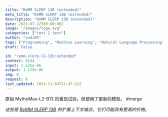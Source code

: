 ```yaml
---
title: "ReMM SLERP 13B (extended)"
meta_title: "ReMM SLERP 13B (extended)"
description: "ReMM SLERP 13B (extended)"
date: 2023-07-22T00:00:00Z
image: "/images/logo.svg"
categories: ["text 2 text"]
author: "undi95"
tags: ["Programming", "Machine Learning", "Natural Language Processing", "Generative AI", "Chatbots"]
draft: False

id: "remm-slerp-l2-13b:extended"
context: 6144
input: 1.125e-06
output: 1.125e-06
img: 0
request: 0
last_updated: 2024-11-04T12:47:21Z
---
```


原始 MythoMax-L2-B13 的重现试验，但使用了更新的模型。 #merge

_这些是 [ReMM SLERP 13B](/undi95/remm-slerp-l2-13b) 的扩展上下文端点。它们可能具有更高的价格。_

